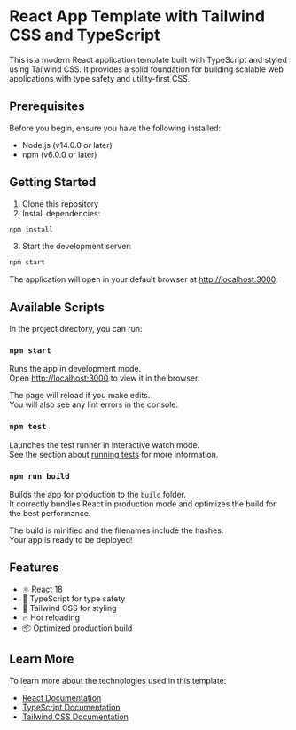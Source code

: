 # React App Template with Tailwind CSS and TypeScript

This is a modern React application template built with TypeScript and styled using Tailwind CSS. It provides a solid foundation for building scalable web applications with type safety and utility-first CSS.

## Prerequisites

Before you begin, ensure you have the following installed:
- Node.js (v14.0.0 or later)
- npm (v6.0.0 or later)

## Getting Started

1. Clone this repository
2. Install dependencies:
```bash
npm install
```

3. Start the development server:
```bash
npm start
```

The application will open in your default browser at [http://localhost:3000](http://localhost:3000).

## Available Scripts

In the project directory, you can run:

### `npm start`

Runs the app in development mode.\
Open [http://localhost:3000](http://localhost:3000) to view it in the browser.

The page will reload if you make edits.\
You will also see any lint errors in the console.

### `npm test`

Launches the test runner in interactive watch mode.\
See the section about [running tests](https://facebook.github.io/create-react-app/docs/running-tests) for more information.

### `npm run build`

Builds the app for production to the `build` folder.\
It correctly bundles React in production mode and optimizes the build for the best performance.

The build is minified and the filenames include the hashes.\
Your app is ready to be deployed!

## Features

- ⚛️ React 18
- 📝 TypeScript for type safety
- 🎨 Tailwind CSS for styling
- 🔥 Hot reloading
- 📦 Optimized production build

## Learn More

To learn more about the technologies used in this template:

- [React Documentation](https://reactjs.org/)
- [TypeScript Documentation](https://www.typescriptlang.org/docs/)
- [Tailwind CSS Documentation](https://tailwindcss.com/docs)
